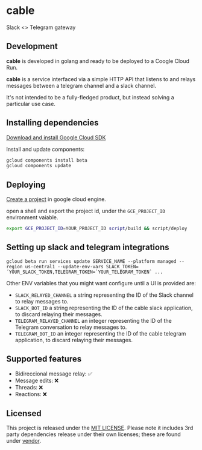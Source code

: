 # cable

Slack &lt;> Telegram gateway

## Development

**cable** is developed in golang and ready to be deployed to a Coogle Cloud Run.

**cable** is a service interfaced via a simple HTTP API that listens to and relays messages between a telegram channel
and a slack channel.

It's not intended to be a fully-fledged product, but instead solving a particular use case. 

## Installing dependencies

[Download and install Google Cloud SDK](https://cloud.google.com/sdk/)

Install and update components:

```sh
gcloud components install beta
gcloud components update
```

## Deploying

[Create a project](https://cloud.google.com/resource-manager/docs/creating-managing-projects) in google cloud engine.

open a shell and export the project id, under the `GCE_PROJECT_ID` environment vaiable.

<!-- TODO: make deploy run build if :latest image is not built -->

```sh
export GCE_PROJECT_ID=YOUR_PROJECT_ID script/build && script/deploy
```

## Setting up slack and telegram integrations

```
gcloud beta run services update SERVICE_NAME --platform managed --region us-central1 --update-env-vars SLACK_TOKEN=´YOUR_SLACK_TOKEN,TELEGRAM_TOKEN=`YOUR_TELEGRAM_TOKEN` ... 
```

Other ENV variables that you might want configure until a UI is provided are:

* `SLACK_RELAYED_CHANNEL`  a string representing the ID of the Slack channel to relay messages to.
* `SLACK_BOT_ID` a string representing the ID of the cable slack application, to discard relaying their messages.
* `TELEGRAM_RELAYED_CHANNEL` an integer representing the ID of the Telegram conversation to relay messages to.
* `TELEGRAM_BOT_ID` an integer representing the ID of the cable telegram application, to discard relaying their messages.

## Supported features

* Bidireccional message relay: ✅
* Message edits: ❌
* Threads: ❌
* Reactions: ❌

## Licensed

This project is released under the [MIT LICENSE](LICENSE). Please note it includes 3rd party dependencies release under their own licenses; these are found under [vendor](https://github.com/github/freno/tree/master/vendor).